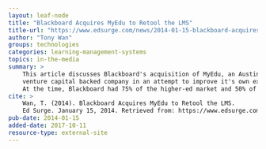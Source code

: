 ```yaml
---
layout: leaf-node
title: "Blackboard Acquires MyEdu to Retool the LMS"
title-url: "https://www.edsurge.com/news/2014-01-15-blackboard-acquires-myedu-to-retool-the-lms"
author: "Tony Wan"
groups: technologies
categories: learning-management-systems
topics: in-the-media
summary: >
    This article discusses Blackboard's acquisition of MyEdu, an Austin, TX-based
    venture capital backed company in an attempt to improve it's own existing LMS system.
    At the time, Blackboard had 75% of the higher-ed market and 50% of the K-12 districts.
cite: >
    Wan, T. (2014). Blackboard Acquires MyEdu to Retool the LMS.
    Ed Surge. January 15, 2014. Retrieved from: https://www.edsurge.com/news/2014-01-15-blackboard-acquires-myedu-to-retool-the-lms
pub-date: 2014-01-15
added-date: 2017-10-11
resource-type: external-site
---
```

